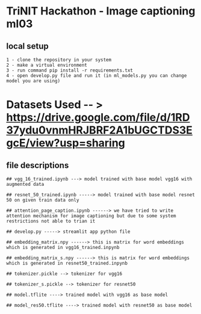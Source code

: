 # TriNIT Hackathon - Image captioning ml03
## local setup
```
1 - clone the repository in your system
2 - make a virtual environment
3 - run command pip install -r requirements.txt
4 - open develop.py file and run it (in ml_models.py you can change model you are using)
```

# Datasets Used -- > https://drive.google.com/file/d/1RD37ydu0vnmHRJBRF2A1bUGCTDS3EgcE/view?usp=sharing

## file descriptions
```
## vgg_16_trained.ipynb ---> model trained with base model vgg16 with augmented data

## resnet_50_trained.ipynb -----> model trained with base model resnet 50 on given train data only

## attention_page_caption.ipynb ------> we have tried to write attention mechanism for image captioning but due to some system restrictions not able to trian it

## develop.py -----> streamlit app python file

## embedding_matrix.npy ------> this is matrix for word embeddings which is generated in vgg16_trained.inpynb

## embedding_matrix_s.npy ------> this is matrix for word embeddings which is generated in resnet50_trained.inpynb

## tokenizer.pickle --> tokenizer for vgg16

## tokenizer_s.pickle --> tokenizer for resnet50

## model.tflite ----> trained model with vgg16 as base model

## model_res50.tflite ----> trained model with resnet50 as base model
```

